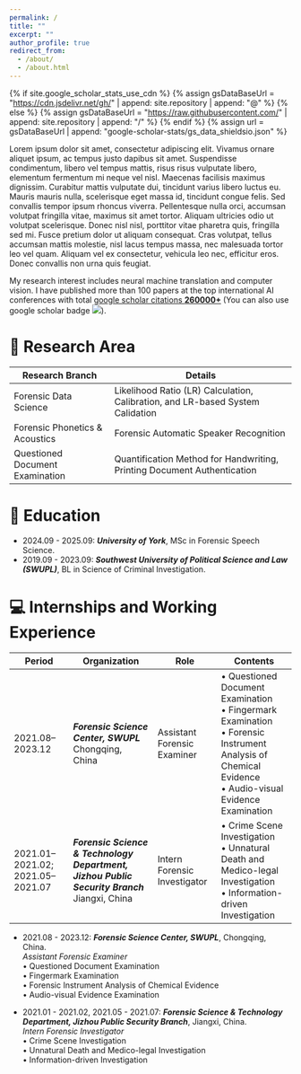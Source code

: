 ```yaml
---
permalink: /
title: ""
excerpt: ""
author_profile: true
redirect_from: 
  - /about/
  - /about.html
---
```


{% if site.google_scholar_stats_use_cdn %}
{% assign gsDataBaseUrl = "https://cdn.jsdelivr.net/gh/" | append: site.repository | append: "@" %}
{% else %}
{% assign gsDataBaseUrl = "https://raw.githubusercontent.com/" | append: site.repository | append: "/" %}
{% endif %}
{% assign url = gsDataBaseUrl | append: "google-scholar-stats/gs_data_shieldsio.json" %}

<span class='anchor' id='about-me'></span>

Lorem ipsum dolor sit amet, consectetur adipiscing elit. Vivamus ornare aliquet ipsum, ac tempus justo dapibus sit amet. Suspendisse condimentum, libero vel tempus mattis, risus risus vulputate libero, elementum fermentum mi neque vel nisl. Maecenas facilisis maximus dignissim. Curabitur mattis vulputate dui, tincidunt varius libero luctus eu. Mauris mauris nulla, scelerisque eget massa id, tincidunt congue felis. Sed convallis tempor ipsum rhoncus viverra. Pellentesque nulla orci, accumsan volutpat fringilla vitae, maximus sit amet tortor. Aliquam ultricies odio ut volutpat scelerisque. Donec nisl nisl, porttitor vitae pharetra quis, fringilla sed mi. Fusce pretium dolor ut aliquam consequat. Cras volutpat, tellus accumsan mattis molestie, nisl lacus tempus massa, nec malesuada tortor leo vel quam. Aliquam vel ex consectetur, vehicula leo nec, efficitur eros. Donec convallis non urna quis feugiat.

My research interest includes neural machine translation and computer vision. I have published more than 100 papers at the top international AI conferences with total <a href='https://scholar.google.com/citations?user=DhtAFkwAAAAJ'>google scholar citations <strong><span id='total_cit'>260000+</span></strong></a> (You can also use google scholar badge <a href='https://scholar.google.com/citations?user=DhtAFkwAAAAJ'><img src="https://img.shields.io/endpoint?url={{ url | url_encode }}&logo=Google%20Scholar&labelColor=f6f6f6&color=9cf&style=flat&label=citations"></a>).

# 📜 Research Area

| Research Branch | Details |
| -------- | -------- |
| Forensic Data Science | Likelihood Ratio (LR) Calculation, Calibration, and LR-based System Calidation |
| Forensic Phonetics & Acoustics | Forensic Automatic Speaker Recognition |
| Questioned Document Examination | Quantification Method for Handwriting, Printing Document Authentication |

# 🏫 Education
- 2024.09 - 2025.09:  ***University of York***, MSc in Forensic Speech Science.
- 2019.09 - 2023.09:  ***Southwest University of Political Science and Law (SWUPL)***, BL in Science of Criminal Investigation.

# 💻 Internships and Working Experience

| Period | Organization | Role | Contents |
| ------ | ------------ | ---- | -------- |
| 2021.08–2023.12 | ***Forensic Science Center, SWUPL***<br> Chongqing, China | Assistant Forensic Examiner | • Questioned Document Examination<br> • Fingermark Examination<br> • Forensic Instrument Analysis of Chemical Evidence<br> • Audio-visual Evidence Examination |
| 2021.01–2021.02; 2021.05–2021.07 | ***Forensic Science & Technology Department, Jizhou Public Security Branch***<br> Jiangxi, China | Intern Forensic Investigator | • Crime Scene Investigation<br> • Unnatural Death and Medico-legal Investigation<br> • Information-driven Investigation |


- 2021.08 - 2023.12: ***Forensic Science Center, SWUPL***, Chongqing, China.  
  *Assistant Forensic Examiner*  
  •	Questioned Document Examination  
  •	Fingermark Examination  
  •	Forensic Instrument Analysis of Chemical Evidence  
  •	Audio-visual Evidence Examination  

- 2021.01 - 2021.02, 2021.05 - 2021.07: ***Forensic Science & Technology Department, Jizhou Public Security Branch***, Jiangxi, China.  
  *Intern Forensic Investigator*  
  •	Crime Scene Investigation  
  •	Unnatural Death and Medico-legal Investigation  
  •	Information-driven Investigation  


